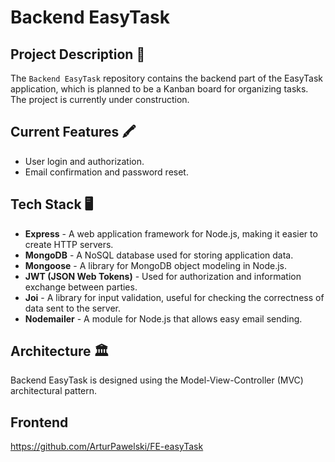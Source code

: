 # Backend EasyTask

## Project Description 📝

The `Backend EasyTask` repository contains the backend part of the EasyTask application, which is planned to be a Kanban board for organizing tasks. The project is currently under construction.

## Current Features 🖍️

- User login and authorization.
- Email confirmation and password reset.

## Tech Stack 🖥️

- **Express** - A web application framework for Node.js, making it easier to create HTTP servers.
- **MongoDB** - A NoSQL database used for storing application data.
- **Mongoose** - A library for MongoDB object modeling in Node.js.
- **JWT (JSON Web Tokens)** - Used for authorization and information exchange between parties.
- **Joi** - A library for input validation, useful for checking the correctness of data sent to the server.
- **Nodemailer** - A module for Node.js that allows easy email sending.

## Architecture 🏛️
Backend EasyTask is designed using the Model-View-Controller (MVC) architectural pattern.

## Frontend

https://github.com/ArturPawelski/FE-easyTask
